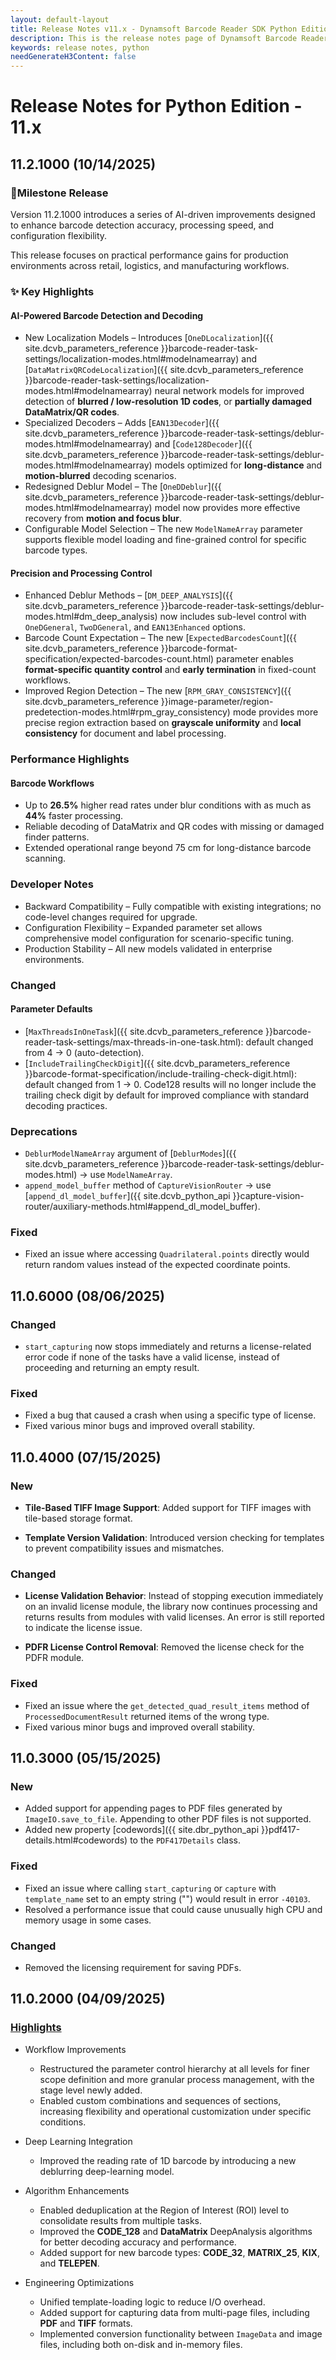 ```yaml
---
layout: default-layout
title: Release Notes v11.x - Dynamsoft Barcode Reader SDK Python Edition
description: This is the release notes page of Dynamsoft Barcode Reader SDK Python Edition v11.x.
keywords: release notes, python
needGenerateH3Content: false
---
```


# Release Notes for Python Edition - 11.x

## 11.2.1000 (10/14/2025)

### 🎉Milestone Release
Version 11.2.1000 introduces a series of AI-driven improvements designed to enhance barcode detection accuracy, processing speed, and configuration flexibility.

This release focuses on practical performance gains for production environments across retail, logistics, and manufacturing workflows.

### ✨ Key Highlights
#### AI-Powered Barcode Detection and Decoding

- New Localization Models – Introduces [`OneDLocalization`]({{ site.dcvb_parameters_reference }}barcode-reader-task-settings/localization-modes.html#modelnamearray) and [`DataMatrixQRCodeLocalization`]({{ site.dcvb_parameters_reference }}barcode-reader-task-settings/localization-modes.html#modelnamearray) neural network models for improved detection of **blurred / low-resolution 1D codes**, or **partially damaged DataMatrix/QR codes**.
- Specialized Decoders – Adds [`EAN13Decoder`]({{ site.dcvb_parameters_reference }}barcode-reader-task-settings/deblur-modes.html#modelnamearray) and [`Code128Decoder`]({{ site.dcvb_parameters_reference }}barcode-reader-task-settings/deblur-modes.html#modelnamearray) models optimized for **long-distance** and **motion-blurred** decoding scenarios.
- Redesigned Deblur Model – The [`OneDDeblur`]({{ site.dcvb_parameters_reference }}barcode-reader-task-settings/deblur-modes.html#modelnamearray) model now provides more effective recovery from **motion and focus blur**.
- Configurable Model Selection – The new `ModelNameArray` parameter supports flexible model loading and fine-grained control for specific barcode types.

#### Precision and Processing Control

- Enhanced Deblur Methods – [`DM_DEEP_ANALYSIS`]({{ site.dcvb_parameters_reference }}barcode-reader-task-settings/deblur-modes.html#dm_deep_analysis) now includes sub-level control with `OneDGeneral`, `TwoDGeneral`, and `EAN13Enhanced` options.
- Barcode Count Expectation – The new [`ExpectedBarcodesCount`]({{ site.dcvb_parameters_reference }}barcode-format-specification/expected-barcodes-count.html) parameter enables **format-specific quantity control** and **early termination** in fixed-count workflows.
- Improved Region Detection – The new [`RPM_GRAY_CONSISTENCY`]({{ site.dcvb_parameters_reference }}image-parameter/region-predetection-modes.html#rpm_gray_consistency) mode provides more precise region extraction based on **grayscale uniformity** and **local consistency** for document and label processing.

### Performance Highlights

#### Barcode Workflows

- Up to **26.5%** higher read rates under blur conditions with as much as **44%** faster processing.
- Reliable decoding of DataMatrix and QR codes with missing or damaged finder patterns.
- Extended operational range beyond 75 cm for long-distance barcode scanning.

### Developer Notes

- Backward Compatibility – Fully compatible with existing integrations; no code-level changes required for upgrade.
- Configuration Flexibility – Expanded parameter set allows comprehensive model configuration for scenario-specific tuning.
- Production Stability – All new models validated in enterprise environments.

### Changed

#### Parameter Defaults

- [`MaxThreadsInOneTask`]({{ site.dcvb_parameters_reference }}barcode-reader-task-settings/max-threads-in-one-task.html): default changed from 4 → 0 (auto-detection).
- [`IncludeTrailingCheckDigit`]({{ site.dcvb_parameters_reference }}barcode-format-specification/include-trailing-check-digit.html): default changed from 1 → 0. Code128 results will no longer include the trailing check digit by default for improved compliance with standard decoding practices.

### Deprecations

- `DeblurModelNameArray` argument of [`DeblurModes`]({{ site.dcvb_parameters_reference }}barcode-reader-task-settings/deblur-modes.html) → use `ModelNameArray`.
- `append_model_buffer` method of `CaptureVisionRouter` → use [`append_dl_model_buffer`]({{ site.dcvb_python_api }}capture-vision-router/auxiliary-methods.html#append_dl_model_buffer).

### Fixed

- Fixed an issue where accessing `Quadrilateral.points` directly would return random values instead of the expected coordinate points.

## 11.0.6000 (08/06/2025)

### Changed

- `start_capturing` now stops immediately and returns a license-related error code if none of the tasks have a valid license, instead of proceeding and returning an empty result.

### Fixed

- Fixed a bug that caused a crash when using a specific type of license.
- Fixed various minor bugs and improved overall stability.

## 11.0.4000 (07/15/2025)

### New

- **Tile-Based TIFF Image Support**: Added support for TIFF images with tile-based storage format.

- **Template Version Validation**: Introduced version checking for templates to prevent compatibility issues and mismatches.

### Changed

- **License Validation Behavior**: Instead of stopping execution immediately on an invalid license module, the library now continues processing and returns results from modules with valid licenses. An error is still reported to indicate the license issue.

- **PDFR License Control Removal**: Removed the license check for the PDFR module.

### Fixed

- Fixed an issue where the `get_detected_quad_result_items` method of `ProcessedDocumentResult` returned items of the wrong type.
- Fixed various minor bugs and improved overall stability.

## 11.0.3000 (05/15/2025)

### New

- Added support for appending pages to PDF files generated by `ImageIO.save_to_file`. Appending to other PDF files is not supported.
- Added new property [codewords]({{ site.dbr_python_api }}pdf417-details.html#codewords) to the `PDF417Details` class.
 
### Fixed

- Fixed an issue where calling `start_capturing` or `capture` with `template_name` set to an empty string ("") would result in error `-40103`.
- Resolved a performance issue that could cause unusually high CPU and memory usage in some cases.

### Changed

- Removed the licensing requirement for saving PDFs.


## 11.0.2000 (04/09/2025)

### [Highlights](https://www.dynamsoft.com/release-highlights/?product=dbr11.0)

- Workflow Improvements
  - Restructured the parameter control hierarchy at all levels for finer scope definition and more granular process management, with the stage level newly added.
  - Enabled custom combinations and sequences of sections, increasing flexibility and operational customization under specific conditions.

- Deep Learning Integration
  - Improved the reading rate of 1D barcode by introducing a new deblurring deep-learning model.

- Algorithm Enhancements
  - Enabled deduplication at the Region of Interest (ROI) level to consolidate results from multiple tasks.
  - Improved the **CODE_128** and **DataMatrix** DeepAnalysis algorithms for better decoding accuracy and performance.
  - Added support for new barcode types: **CODE_32**, **MATRIX_25**, **KIX**, and **TELEPEN**.

- Engineering Optimizations
  - Unified template-loading logic to reduce I/O overhead.
  - Added support for capturing data from multi-page files, including **PDF** and **TIFF** formats.
  - Implemented conversion functionality between `ImageData` and image files, including both on-disk and in-memory files.

